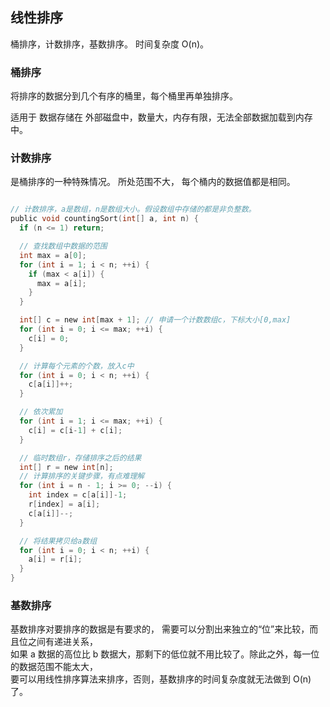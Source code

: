 ## 线性排序

桶排序，计数排序，基数排序。 时间复杂度 O(n)。

### 桶排序

将排序的数据分到几个有序的桶里，每个桶里再单独排序。

适用于 数据存储在 外部磁盘中，数量大，内存有限，无法全部数据加载到内存中。

### 计数排序

是桶排序的一种特殊情况。 所处范围不大， 每个桶内的数据值都是相同。

```c

// 计数排序，a是数组，n是数组大小。假设数组中存储的都是非负整数。
public void countingSort(int[] a, int n) {
  if (n <= 1) return;

  // 查找数组中数据的范围
  int max = a[0];
  for (int i = 1; i < n; ++i) {
    if (max < a[i]) {
      max = a[i];
    }
  }

  int[] c = new int[max + 1]; // 申请一个计数数组c，下标大小[0,max]
  for (int i = 0; i <= max; ++i) {
    c[i] = 0;
  }

  // 计算每个元素的个数，放入c中
  for (int i = 0; i < n; ++i) {
    c[a[i]]++;
  }

  // 依次累加
  for (int i = 1; i <= max; ++i) {
    c[i] = c[i-1] + c[i];
  }

  // 临时数组r，存储排序之后的结果
  int[] r = new int[n];
  // 计算排序的关键步骤，有点难理解
  for (int i = n - 1; i >= 0; --i) {
    int index = c[a[i]]-1;
    r[index] = a[i];
    c[a[i]]--;
  }

  // 将结果拷贝给a数组
  for (int i = 0; i < n; ++i) {
    a[i] = r[i];
  }
}

```

### 基数排序

基数排序对要排序的数据是有要求的， 需要可以分割出来独立的“位”来比较，而且位之间有递进关系，  
如果 a 数据的高位比 b 数据大，那剩下的低位就不用比较了。除此之外，每一位的数据范围不能太大，  
要可以用线性排序算法来排序，否则，基数排序的时间复杂度就无法做到 O(n)了。
